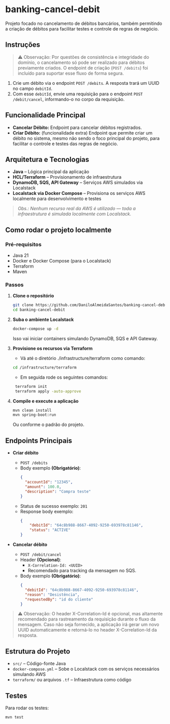 # banking-cancel-debit

Projeto focado no cancelamento de débitos bancários, também permitindo a criação de débitos para facilitar testes e controle de regras de negócio.

## Instruções

> ⚠️ Observação: Por questões de consistência e integridade do domínio, o cancelamento só pode ser realizado para débitos previamente criados. O endpoint de criação (`POST /debits`) foi incluído para suportar esse fluxo de forma segura.

1. Crie um débito via o endpoint `POST /debits`. A resposta trará um UUID no campo `debitId`.
2. Com esse `debitId`, envie uma requisição para o endpoint `POST /debit/cancel`, informando-o no corpo da requisição.


## Funcionalidade Principal

- **Cancelar Débito:** Endpoint para cancelar débitos registrados.
- **Criar Débito:** (funcionalidade extra) Endpoint que permite criar um débito no sistema, mesmo não sendo o foco principal do projeto, para facilitar o controle e testes das regras de negócio.

## Arquitetura e Tecnologias

- **Java** – Lógica principal da aplicação
- **HCL/Terraform** – Provisionamento de infraestrutura
- **DynamoDB, SQS, API Gateway** – Serviços AWS simulados via Localstack
- **Localstack via Docker Compose** – Provisiona os serviços AWS localmente para desenvolvimento e testes

> _Obs.: Nenhum recurso real da AWS é utilizado — toda a infraestrutura é simulada localmente com Localstack._

## Como rodar o projeto localmente

### Pré-requisitos

- Java 21
- Docker e Docker Compose (para o Localstack)
- Terraform
- Maven

### Passos

1. **Clone o repositório**
    ```bash
    git clone https://github.com/DaniloAlmeidaSantos/banking-cancel-debit.git
    cd banking-cancel-debit
    ```

2. **Suba o ambiente Localstack**
    ```bash
    docker-compose up -d
    ```
   Isso vai iniciar containers simulando DynamoDB, SQS e API Gateway.


3. **Provisione os recursos via Terraform**
    - Vá até o diretório ./infrastructure/terraform como comando:
    ```bash
    cd /infrastructure/terraform
    ```
   - Em seguida rode os seguintes comandos:
   ```bash
    terraform init
    terraform apply -auto-approve
    ```
   

4. **Compile e execute a aplicação**
    ```bash
    mvn clean install
    mvn spring-boot:run
    ```
   Ou conforme o padrão do projeto.

## Endpoints Principais

- **Criar débito**
    - `POST /debits`
    - Body exemplo **(Obrigatório)**: 
      ```json
      {
        "accountId": "12345",
        "amount": 100.0,
        "description": "Compra teste"
      }
      ```
    - Status de sucesso exemplo: `201`
    - Response body exemplo:
        ```json
        {
            "debitId": "64c8b988-8667-4092-9250-693978c81146",
            "status": "ACTIVE"
        }
        ```
  

- **Cancelar débito**
    - `POST /debit/cancel`
    - Header **(Opcional)**:
       - `X-Correlation-Id: <UUID>`
       - Recomendado para tracking da mensagem no SQS.
    - Body exemplo **(Obrigatório)**:
      ```json
      {
        "debitId": "64c8b988-8667-4092-9250-693978c81146",
        "reason": "Desistência",
        "requestedBy": "id do cliente"
      }
      ```
      
> ⚠️ Observação: O header X-Correlation-Id é opcional, mas altamente recomendado para rastreamento da requisição durante o fluxo da mensagem. Caso não seja fornecido, a aplicação irá gerar um novo UUID automaticamente e retorná-lo no header X-Correlation-Id da resposta. 


## Estrutura do Projeto

- `src/` – Código-fonte Java
- `docker-compose.yml` – Sobe o Localstack com os serviços necessários simulando AWS
- `terraform/` ou arquivos `.tf` – Infraestrutura como código

## Testes

Para rodar os testes:
```bash
mvn test
```